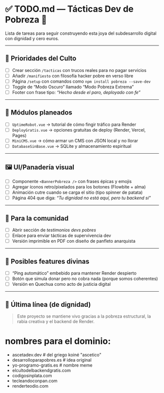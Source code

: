 # ✅ TODO.md — Tácticas Dev de Pobreza 🥖

Lista de tareas para seguir construyendo esta joya del subdesarrollo digital con dignidad y cero euros.

---

## 🎯 Prioridades del Culto

- [ ] Crear sección `/tacticas` con trucos reales para no pagar servicios
- [ ] Añadir `/manifiesto` con filosofía hacker pobre en verso libre
- [ ] Página `/setup` con comandos como `npm install pobreza --save-dev`
- [ ] Toggle de “Modo Oscuro” llamado “Modo Pobreza Extrema”
- [ ] Footer con frase tipo: _“Hecho desde el paro, deployado con fe”_

---

## 💸 Módulos planeados

- [ ] `UptimeRobot.vue` → tutorial de cómo fingir tráfico para Render
- [ ] `DeployGratis.vue` → opciones gratuitas de deploy (Render, Vercel, Pages)
- [ ] `MiniCMS.vue` → cómo armar un CMS con JSON local y no llorar
- [ ] `DatabaseSinBase.vue` → SQLite y almacenamiento espiritual

---

## 🖼️ UI/Panadería visual

- [ ] Componente `<BannerPobreza />` con frases épicas y emojis
- [ ] Agregar íconos retro/pixelados para los botones (Flowbite + alma)
- [ ] Animación cutre cuando se carga el sitio (tipo spinner de patata)
- [ ] Página 404 que diga: _“Tu dignidad no está aquí, pero tu backend sí”_

---

## 🧪 Para la comunidad

- [ ] Abrir sección de _testimonios devs pobres_
- [ ] Enlace para enviar tácticas de supervivencia dev
- [ ] Versión imprimible en PDF con diseño de panfleto anarquista

---

## 🔮 Posibles features divinas

- [ ] “Ping automático” embebido para mantener Render despierto
- [ ] Botón que simula donar pero no cobra nada (porque somos coherentes)
- [ ] Versión en Quechua como acto de justicia digital

---

## 🙏 Última línea (de dignidad)

> Este proyecto se mantiene vivo gracias a la pobreza estructural, la rabia creativa y el backend de Render.

# nombres para el dominio:

- ascetadev.dev # del griego koiné "ascetico"
- desarrolloparapobres.es # idea original
- yo-programo-gratis.es # nombre meme
- elcultodelbackendgratis.com
- codigosinplata.com
- tecleandoconpan.com
- renderteodio.com
